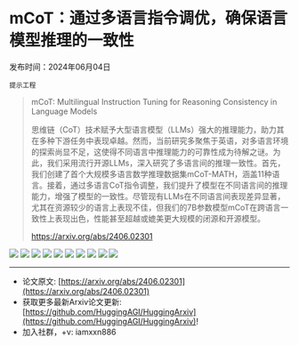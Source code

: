 # mCoT：通过多语言指令调优，确保语言模型推理的一致性
发布时间：2024年06月04日

`提示工程`
> mCoT: Multilingual Instruction Tuning for Reasoning Consistency in Language Models
>
> 思维链（CoT）技术赋予大型语言模型（LLMs）强大的推理能力，助力其在多种下游任务中表现卓越。然而，当前研究多聚焦于英语，对多语言环境的探索尚显不足，这使得不同语言中推理能力的可靠性成为待解之谜。为此，我们采用流行开源LLMs，深入研究了多语言间的推理一致性。首先，我们创建了首个大规模多语言数学推理数据集mCoT-MATH，涵盖11种语言。接着，通过多语言CoT指令调整，我们提升了模型在不同语言间的推理能力，增强了模型的一致性。尽管现有LLMs在不同语言间表现差异显著，尤其在资源较少的语言上表现不佳，但我们的7B参数模型mCoT在跨语言一致性上表现出色，性能甚至超越或媲美更大规模的闭源和开源模型。
>
> https://arxiv.org/abs/2406.02301

![](https://raw.githubusercontent.com/HuggingAGI/HuggingArxiv/main/paper_images/2406.02301/x1.png)
![](https://raw.githubusercontent.com/HuggingAGI/HuggingArxiv/main/paper_images/2406.02301/x2.png)
![](https://raw.githubusercontent.com/HuggingAGI/HuggingArxiv/main/paper_images/2406.02301/x3.png)
![](https://raw.githubusercontent.com/HuggingAGI/HuggingArxiv/main/paper_images/2406.02301/x4.png)
![](https://raw.githubusercontent.com/HuggingAGI/HuggingArxiv/main/paper_images/2406.02301/x5.png)
![](https://raw.githubusercontent.com/HuggingAGI/HuggingArxiv/main/paper_images/2406.02301/x6.png)
![](https://raw.githubusercontent.com/HuggingAGI/HuggingArxiv/main/paper_images/2406.02301/x7.png)
![](https://raw.githubusercontent.com/HuggingAGI/HuggingArxiv/main/paper_images/2406.02301/x9.png)
![](https://raw.githubusercontent.com/HuggingAGI/HuggingArxiv/main/paper_images/2406.02301/x10.png)
![](https://raw.githubusercontent.com/HuggingAGI/HuggingArxiv/main/paper_images/2406.02301/x11.png)

<hr />

- 论文原文: [https://arxiv.org/abs/2406.02301](https://arxiv.org/abs/2406.02301)
- 获取更多最新Arxiv论文更新: [https://github.com/HuggingAGI/HuggingArxiv](https://github.com/HuggingAGI/HuggingArxiv)!
- 加入社群，+v: iamxxn886